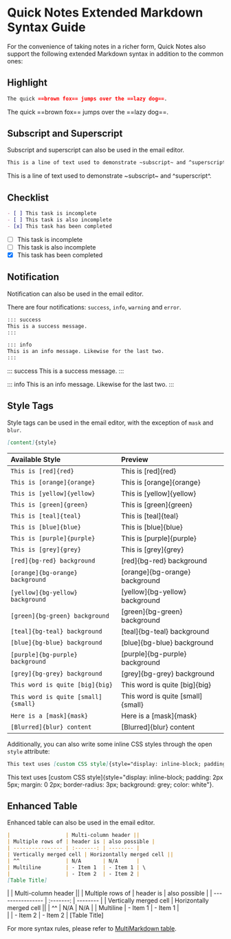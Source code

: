 # Quick Notes Extended Markdown Syntax Guide

For the convenience of taking notes in a richer form, Quick Notes also support the following extended Markdown syntax in addition to the common ones:

## Highlight

```markdown
The quick ==brown fox== jumps over the ==lazy dog==.
```

The quick ==brown fox== jumps over the ==lazy dog==.

## Subscript and Superscript

Subscript and superscript can also be used in the email editor.

```markdown
This is a line of text used to demonstrate ~subscript~ and ^superscript^.
```

This is a line of text used to demonstrate ~subscript~ and ^superscript^.

## Checklist

```markdown
- [ ] This task is incomplete
- [ ] This task is also incomplete
- [x] This task has been completed
```

- [ ] This task is incomplete
- [ ] This task is also incomplete
- [x] This task has been completed

## Notification

Notification can also be used in the email editor.

There are four notifications: `success`, `info`, `warning` and `error`.

```markdown
::: success
This is a success message.
:::

::: info
This is an info message. Likewise for the last two.
:::
```

::: success
This is a success message.
:::

::: info
This is an info message. Likewise for the last two.
:::

## Style Tags

Style tags can be used in the email editor, with the exception of `mask` and `blur`.

```markdown
[content]{style}
```

| Available Style |  Preview |
| :-----| :---- |
| `This is [red]{red}` | This is [red]{red} |
| `This is [orange]{orange}` | This is [orange]{orange} |
| `This is [yellow]{yellow}` | This is [yellow]{yellow} |
| `This is [green]{green}` | This is [green]{green} |
| `This is [teal]{teal}` | This is [teal]{teal} |
| `This is [blue]{blue}` | This is [blue]{blue} |
| `This is [purple]{purple}` | This is [purple]{purple} |
| `This is [grey]{grey}` | This is [grey]{grey} |
| `[red]{bg-red} background` | [red]{bg-red} background |
| `[orange]{bg-orange} background` | [orange]{bg-orange} background |
| `[yellow]{bg-yellow} background` | [yellow]{bg-yellow} background |
| `[green]{bg-green} background` | [green]{bg-green} background |
| `[teal]{bg-teal} background` | [teal]{bg-teal} background |
| `[blue]{bg-blue} background` | [blue]{bg-blue} background |
| `[purple]{bg-purple} background` | [purple]{bg-purple} background |
| `[grey]{bg-grey} background` | [grey]{bg-grey} background |
| `This word is quite [big]{big}` | This word is quite [big]{big} |
| `This word is quite [small]{small}` | This word is quite [small]{small} |
| `Here is a [mask]{mask}` | Here is a [mask]{mask} |
| `[Blurred]{blur} content` | [Blurred]{blur} content |

Additionally, you can also write some inline CSS styles through the open `style` attribute:

```markdown
This text uses [custom CSS style]{style="display: inline-block; padding: 2px 5px; margin: 0 2px; border-radius: 3px; background: grey; color: white"}.
```

This text uses [custom CSS style]{style="display: inline-block; padding: 2px 5px; margin: 0 2px; border-radius: 3px; background: grey; color: white"}.

## Enhanced Table

Enhanced table can also be used in the email editor.

```markdown
|                  | Multi-column header ||
| Multiple rows of | header is | also possible |
| ---------------- | :-------: | -------- |
| Vertically merged cell | Horizontally merged cell ||
| ^^               | N/A       | N/A      |
| Multiline        | - Item 1  | - Item 1 | \
|                  | - Item 2  | - Item 2 |
[Table Title]
```

|                  | Multi-column header ||
| Multiple rows of | header is | also possible |
| ---------------- | :-------: | -------- |
| Vertically merged cell | Horizontally merged cell ||
| ^^               | N/A       | N/A      |
| Multiline        | - Item 1  | - Item 1 | \
|                  | - Item 2  | - Item 2 |
[Table Title]

For more syntax rules, please refer to [MultiMarkdown table](https://github.com/redbug312/markdown-it-multimd-table/blob/master/README.md).
